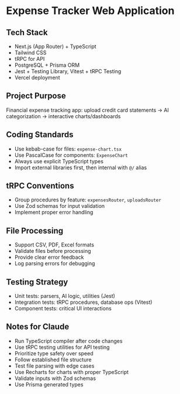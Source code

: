 # Expense Tracker Web Application

## Tech Stack
- Next.js  (App Router) + TypeScript
- Tailwind CSS
- tRPC for API
- PostgreSQL + Prisma ORM
- Jest + Testing Library, Vitest + tRPC Testing
- Vercel deployment

## Project Purpose
Financial expense tracking app: upload credit card statements → AI categorization → interactive charts/dashboards

## Coding Standards
- Use kebab-case for files: `expense-chart.tsx`
- Use PascalCase for components: `ExpenseChart`
- Always use explicit TypeScript types
- Import external libraries first, then internal with `@/` alias

## tRPC Conventions
- Group procedures by feature: `expensesRouter`, `uploadsRouter`
- Use Zod schemas for input validation
- Implement proper error handling

## File Processing
- Support CSV, PDF, Excel formats
- Validate files before processing
- Provide clear error feedback
- Log parsing errors for debugging

## Testing Strategy
- Unit tests: parsers, AI logic, utilities (Jest)
- Integration tests: tRPC procedures, database ops (Vitest)
- Component tests: critical UI interactions

## Notes for Claude
- Run TypeScript compiler after code changes
- Use tRPC testing utilities for API testing
- Prioritize type safety over speed
- Follow established file structure
- Test file parsing with edge cases
- Use Recharts for charts with proper TypeScript
- Validate inputs with Zod schemas
- Use Prisma generated types